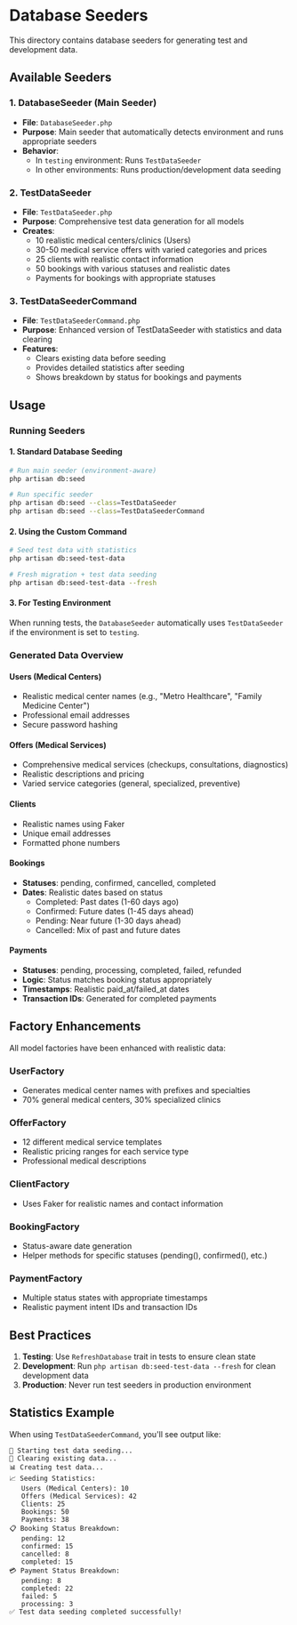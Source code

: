 # Database Seeders

This directory contains database seeders for generating test and development data.

## Available Seeders

### 1. DatabaseSeeder (Main Seeder)
- **File**: `DatabaseSeeder.php`
- **Purpose**: Main seeder that automatically detects environment and runs appropriate seeders
- **Behavior**:
  - In `testing` environment: Runs `TestDataSeeder`
  - In other environments: Runs production/development data seeding

### 2. TestDataSeeder
- **File**: `TestDataSeeder.php`
- **Purpose**: Comprehensive test data generation for all models
- **Creates**:
  - 10 realistic medical centers/clinics (Users)
  - 30-50 medical service offers with varied categories and prices
  - 25 clients with realistic contact information
  - 50 bookings with various statuses and realistic dates
  - Payments for bookings with appropriate statuses

### 3. TestDataSeederCommand
- **File**: `TestDataSeederCommand.php`
- **Purpose**: Enhanced version of TestDataSeeder with statistics and data clearing
- **Features**:
  - Clears existing data before seeding
  - Provides detailed statistics after seeding
  - Shows breakdown by status for bookings and payments

## Usage

### Running Seeders

#### 1. Standard Database Seeding
```bash
# Run main seeder (environment-aware)
php artisan db:seed

# Run specific seeder
php artisan db:seed --class=TestDataSeeder
php artisan db:seed --class=TestDataSeederCommand
```

#### 2. Using the Custom Command
```bash
# Seed test data with statistics
php artisan db:seed-test-data

# Fresh migration + test data seeding
php artisan db:seed-test-data --fresh
```

#### 3. For Testing Environment
When running tests, the `DatabaseSeeder` automatically uses `TestDataSeeder` if the environment is set to `testing`.

### Generated Data Overview

#### Users (Medical Centers)
- Realistic medical center names (e.g., "Metro Healthcare", "Family Medicine Center")
- Professional email addresses
- Secure password hashing

#### Offers (Medical Services)
- Comprehensive medical services (checkups, consultations, diagnostics)
- Realistic descriptions and pricing
- Varied service categories (general, specialized, preventive)

#### Clients
- Realistic names using Faker
- Unique email addresses
- Formatted phone numbers

#### Bookings
- **Statuses**: pending, confirmed, cancelled, completed
- **Dates**: Realistic dates based on status
  - Completed: Past dates (1-60 days ago)
  - Confirmed: Future dates (1-45 days ahead)
  - Pending: Near future (1-30 days ahead)
  - Cancelled: Mix of past and future dates

#### Payments
- **Statuses**: pending, processing, completed, failed, refunded
- **Logic**: Status matches booking status appropriately
- **Timestamps**: Realistic paid_at/failed_at dates
- **Transaction IDs**: Generated for completed payments

## Factory Enhancements

All model factories have been enhanced with realistic data:

### UserFactory
- Generates medical center names with prefixes and specialties
- 70% general medical centers, 30% specialized clinics

### OfferFactory
- 12 different medical service templates
- Realistic pricing ranges for each service type
- Professional medical descriptions

### ClientFactory
- Uses Faker for realistic names and contact information

### BookingFactory
- Status-aware date generation
- Helper methods for specific statuses (pending(), confirmed(), etc.)

### PaymentFactory
- Multiple status states with appropriate timestamps
- Realistic payment intent IDs and transaction IDs

## Best Practices

1. **Testing**: Use `RefreshDatabase` trait in tests to ensure clean state
2. **Development**: Run `php artisan db:seed-test-data --fresh` for clean development data
3. **Production**: Never run test seeders in production environment

## Statistics Example

When using `TestDataSeederCommand`, you'll see output like:

```
🌱 Starting test data seeding...
🧹 Clearing existing data...
📊 Creating test data...
📈 Seeding Statistics:
   Users (Medical Centers): 10
   Offers (Medical Services): 42
   Clients: 25
   Bookings: 50
   Payments: 38
📋 Booking Status Breakdown:
   pending: 12
   confirmed: 15
   cancelled: 8
   completed: 15
💳 Payment Status Breakdown:
   pending: 8
   completed: 22
   failed: 5
   processing: 3
✅ Test data seeding completed successfully!
```
